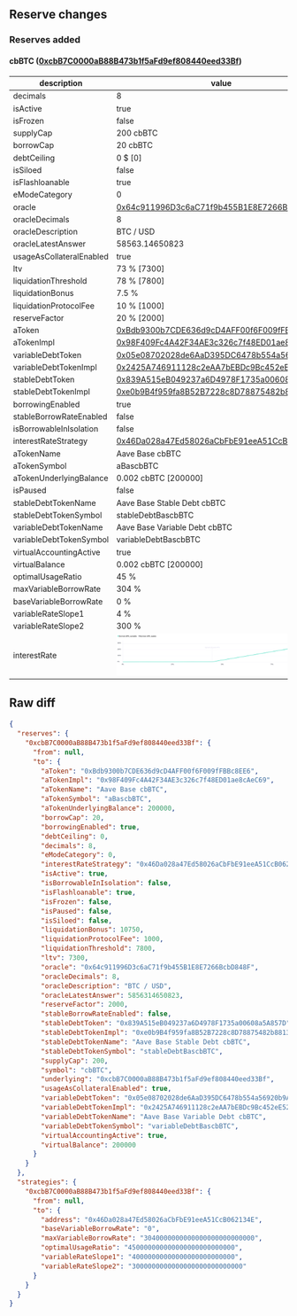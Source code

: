 ## Reserve changes

### Reserves added

#### cbBTC ([0xcbB7C0000aB88B473b1f5aFd9ef808440eed33Bf](https://basescan.org/address/0xcbB7C0000aB88B473b1f5aFd9ef808440eed33Bf))

| description | value |
| --- | --- |
| decimals | 8 |
| isActive | true |
| isFrozen | false |
| supplyCap | 200 cbBTC |
| borrowCap | 20 cbBTC |
| debtCeiling | 0 $ [0] |
| isSiloed | false |
| isFlashloanable | true |
| eModeCategory | 0 |
| oracle | [0x64c911996D3c6aC71f9b455B1E8E7266BcbD848F](https://basescan.org/address/0x64c911996D3c6aC71f9b455B1E8E7266BcbD848F) |
| oracleDecimals | 8 |
| oracleDescription | BTC / USD |
| oracleLatestAnswer | 58563.14650823 |
| usageAsCollateralEnabled | true |
| ltv | 73 % [7300] |
| liquidationThreshold | 78 % [7800] |
| liquidationBonus | 7.5 % |
| liquidationProtocolFee | 10 % [1000] |
| reserveFactor | 20 % [2000] |
| aToken | [0xBdb9300b7CDE636d9cD4AFF00f6F009fFBBc8EE6](https://basescan.org/address/0xBdb9300b7CDE636d9cD4AFF00f6F009fFBBc8EE6) |
| aTokenImpl | [0x98F409Fc4A42F34AE3c326c7f48ED01ae8cAeC69](https://basescan.org/address/0x98F409Fc4A42F34AE3c326c7f48ED01ae8cAeC69) |
| variableDebtToken | [0x05e08702028de6AaD395DC6478b554a56920b9AD](https://basescan.org/address/0x05e08702028de6AaD395DC6478b554a56920b9AD) |
| variableDebtTokenImpl | [0x2425A746911128c2eAA7bEBDc9Bc452eE52208a1](https://basescan.org/address/0x2425A746911128c2eAA7bEBDc9Bc452eE52208a1) |
| stableDebtToken | [0x839A515eB049237a6D4978F1735a00608a5A857D](https://basescan.org/address/0x839A515eB049237a6D4978F1735a00608a5A857D) |
| stableDebtTokenImpl | [0xe0b9B4f959fa8B52B7228c8D78875482b8813349](https://basescan.org/address/0xe0b9B4f959fa8B52B7228c8D78875482b8813349) |
| borrowingEnabled | true |
| stableBorrowRateEnabled | false |
| isBorrowableInIsolation | false |
| interestRateStrategy | [0x46Da028a47Ed58026aCbFbE91eeA51CcB062134E](https://basescan.org/address/0x46Da028a47Ed58026aCbFbE91eeA51CcB062134E) |
| aTokenName | Aave Base cbBTC |
| aTokenSymbol | aBascbBTC |
| aTokenUnderlyingBalance | 0.002 cbBTC [200000] |
| isPaused | false |
| stableDebtTokenName | Aave Base Stable Debt cbBTC |
| stableDebtTokenSymbol | stableDebtBascbBTC |
| variableDebtTokenName | Aave Base Variable Debt cbBTC |
| variableDebtTokenSymbol | variableDebtBascbBTC |
| virtualAccountingActive | true |
| virtualBalance | 0.002 cbBTC [200000] |
| optimalUsageRatio | 45 % |
| maxVariableBorrowRate | 304 % |
| baseVariableBorrowRate | 0 % |
| variableRateSlope1 | 4 % |
| variableRateSlope2 | 300 % |
| interestRate | ![ir](/.assets/10bfcca87ef9d6ab4ccf97fcb660cfa970edab1f.svg) |


## Raw diff

```json
{
  "reserves": {
    "0xcbB7C0000aB88B473b1f5aFd9ef808440eed33Bf": {
      "from": null,
      "to": {
        "aToken": "0xBdb9300b7CDE636d9cD4AFF00f6F009fFBBc8EE6",
        "aTokenImpl": "0x98F409Fc4A42F34AE3c326c7f48ED01ae8cAeC69",
        "aTokenName": "Aave Base cbBTC",
        "aTokenSymbol": "aBascbBTC",
        "aTokenUnderlyingBalance": 200000,
        "borrowCap": 20,
        "borrowingEnabled": true,
        "debtCeiling": 0,
        "decimals": 8,
        "eModeCategory": 0,
        "interestRateStrategy": "0x46Da028a47Ed58026aCbFbE91eeA51CcB062134E",
        "isActive": true,
        "isBorrowableInIsolation": false,
        "isFlashloanable": true,
        "isFrozen": false,
        "isPaused": false,
        "isSiloed": false,
        "liquidationBonus": 10750,
        "liquidationProtocolFee": 1000,
        "liquidationThreshold": 7800,
        "ltv": 7300,
        "oracle": "0x64c911996D3c6aC71f9b455B1E8E7266BcbD848F",
        "oracleDecimals": 8,
        "oracleDescription": "BTC / USD",
        "oracleLatestAnswer": 5856314650823,
        "reserveFactor": 2000,
        "stableBorrowRateEnabled": false,
        "stableDebtToken": "0x839A515eB049237a6D4978F1735a00608a5A857D",
        "stableDebtTokenImpl": "0xe0b9B4f959fa8B52B7228c8D78875482b8813349",
        "stableDebtTokenName": "Aave Base Stable Debt cbBTC",
        "stableDebtTokenSymbol": "stableDebtBascbBTC",
        "supplyCap": 200,
        "symbol": "cbBTC",
        "underlying": "0xcbB7C0000aB88B473b1f5aFd9ef808440eed33Bf",
        "usageAsCollateralEnabled": true,
        "variableDebtToken": "0x05e08702028de6AaD395DC6478b554a56920b9AD",
        "variableDebtTokenImpl": "0x2425A746911128c2eAA7bEBDc9Bc452eE52208a1",
        "variableDebtTokenName": "Aave Base Variable Debt cbBTC",
        "variableDebtTokenSymbol": "variableDebtBascbBTC",
        "virtualAccountingActive": true,
        "virtualBalance": 200000
      }
    }
  },
  "strategies": {
    "0xcbB7C0000aB88B473b1f5aFd9ef808440eed33Bf": {
      "from": null,
      "to": {
        "address": "0x46Da028a47Ed58026aCbFbE91eeA51CcB062134E",
        "baseVariableBorrowRate": "0",
        "maxVariableBorrowRate": "3040000000000000000000000000",
        "optimalUsageRatio": "450000000000000000000000000",
        "variableRateSlope1": "40000000000000000000000000",
        "variableRateSlope2": "3000000000000000000000000000"
      }
    }
  }
}
```